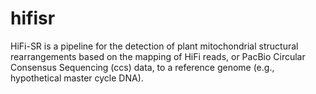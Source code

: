 # hifisr
HiFi-SR is a pipeline for the detection of plant mitochondrial structural rearrangements based on the mapping of HiFi reads, or PacBio Circular Consensus Sequencing (ccs) data, to a reference genome (e.g., hypothetical master cycle DNA).
